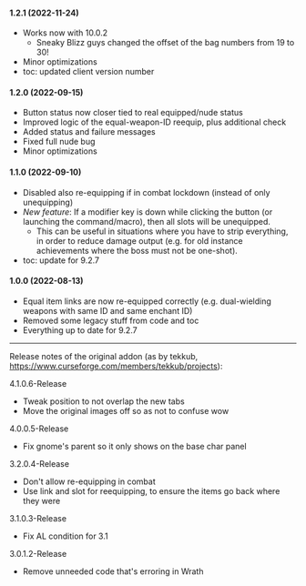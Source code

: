 #### 1.2.1 (2022-11-24)
- Works now with 10.0.2
  - Sneaky Blizz guys changed the offset of the bag numbers from 19 to 30!
- Minor optimizations
- toc: updated client version number

#### 1.2.0 (2022-09-15)
- Button status now closer tied to real equipped/nude status
- Improved logic of the equal-weapon-ID reequip, plus additional check
- Added status and failure messages
- Fixed full nude bug
- Minor optimizations

#### 1.1.0 (2022-09-10)
- Disabled also re-equipping if in combat lockdown (instead of only unequipping)
- _New feature_: If a modifier key is down while clicking the button (or launching the command/macro), then all slots will be unequipped.
  - This can be useful in situations where you have to strip everything, in order to reduce damage output (e.g. for old instance achievements where the boss must not be one-shot).
- toc: update for 9.2.7

#### 1.0.0 (2022-08-13)
- Equal item links are now re-equipped correctly (e.g. dual-wielding weapons with same ID and same enchant ID)
- Removed some legacy stuff from code and toc
- Everything up to date for 9.2.7

***
Release notes of the original addon (as by tekkub, https://www.curseforge.com/members/tekkub/projects):

4.1.0.6-Release
 - Tweak position to not overlap the new tabs
 - Move the original images off so as not to confuse wow

4.0.0.5-Release
 - Fix gnome's parent so it only shows on the base char panel

3.2.0.4-Release
 - Don't allow re-equipping in combat
 - Use link and slot for reequipping, to ensure the items go back where they were

3.1.0.3-Release
 - Fix AL condition for 3.1

3.0.1.2-Release
 - Remove unneeded code that's erroring in Wrath


